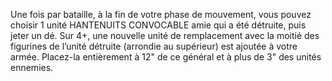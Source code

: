 Une fois par bataille, à la fin de votre phase
de mouvement, vous pouvez choisir 1 unité
HANTENUITS CONVOCABLE amie qui a été détruite,
puis jeter un dé. Sur 4+, une nouvelle unité de
remplacement avec la moitié des figurines de l’unité
détruite (arrondie au supérieur) est ajoutée à votre
armée. Placez-la entièrement à 12" de ce général et
à plus de 3" des unités ennemies.
